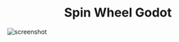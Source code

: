 <h1 align="center">
  Spin Wheel Godot
</h1>

![screenshot](https://raw.githubusercontent.com/PhamMinhKha/spin-wheel-godot/addons/screenshoot.png)
